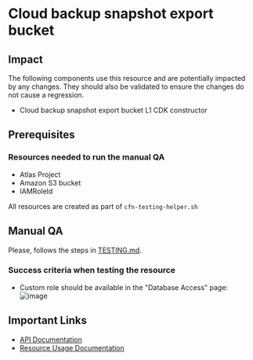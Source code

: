 # Cloud backup snapshot export bucket


## Impact 
The following components use this resource and are potentially impacted by any changes. They should also be validated to ensure the changes do not cause a regression.
 - Cloud backup snapshot export bucket L1 CDK constructor


## Prerequisites 
### Resources needed to run the manual QA
- Atlas Project
- Amazon S3 bucket
- IAMRoleId

All resources are created as part of `cfn-testing-helper.sh`


## Manual QA
Please, follows the steps in [TESTING.md](../../../TESTING.md.md).


### Success criteria when testing the resource
- Custom role should be available in the "Database Access" page:
![image](https://user-images.githubusercontent.com/5663078/227566882-b6bb8a83-988a-402e-9211-ffc0073c5aed.png)

## Important Links
- [API Documentation](https://www.mongodb.com/docs/atlas/reference/api-resources-spec/#tag/Alert-Configurations/operation/listAlertConfigurations)
- [Resource Usage Documentation](https://www.mongodb.com/docs/atlas/backup-restore-cluster/)